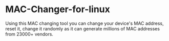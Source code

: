# MAC-Changer-for-linux

Using this MAC changing tool you can change your device's MAC address, reset it, change it randomly as it can generate millions of MAC addresses from 23000+ vendors.
